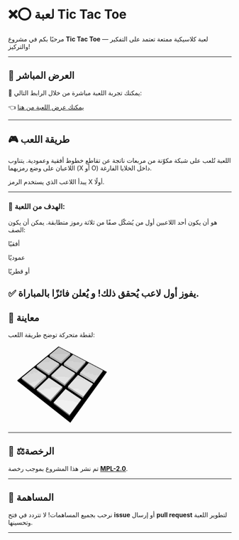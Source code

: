 # ❌⭕ لعبة Tic Tac Toe

مرحبًا بكم في مشروع **Tic Tac Toe** — لعبة كلاسيكية ممتعة تعتمد على التفكير والتركيز!

---

## 🔗 العرض المباشر

🎯 يمكنك تجربة اللعبة مباشرة من خلال الرابط التالي:

👈 [يمكنك عرض اللعبة من هنا](https://alostoura-official.github.io/Tic-Tac-Toe-X-O-Games/)

---

## 🎮 طريقة اللعب
اللعبة تُلعب على شبكة مكوّنة من مربعات ناتجة عن تقاطع خطوط أفقية وعمودية. يتناوب اللاعبان على وضع رمزيهما (X أو O) داخل الخلايا الفارغة.

يبدأ اللاعب الذي يستخدم الرمز X أولًا.

---
### 🎯 الهدف من اللعبة:
هو أن يكون أحد اللاعبين أول من يُشكّل صفًا من ثلاثة رموز متطابقة.
يمكن أن يكون الصف:

أفقيًا

عموديًا

أو قطريًا

✅ يفوز أول لاعب يُحقق ذلك! و  يُعلن **فائزًا** بالمباراة.
---
## 📸 معاينة

لقطة متحركة توضح طريقة اللعب:

![preview](Tic_Tac_Toe.gif)

---

## 📝 ⚖️الرخصة

تم نشر هذا المشروع بموجب رخصة **[MPL-2.0](LICENSE)**.

---

## 🙌 المساهمة

نرحب بجميع المساهمات! لا تتردد في فتح **issue** أو إرسال **pull request** لتطوير اللعبة وتحسينها.

---
